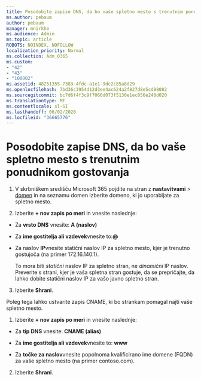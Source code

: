 ```yaml
---
title: Posodobite zapise DNS, da bo vaše spletno mesto s trenutnim ponudnikom gostovanja
ms.author: pebaum
author: pebaum
manager: mnirkhe
ms.audience: Admin
ms.topic: article
ROBOTS: NOINDEX, NOFOLLOW
localization_priority: Normal
ms.collection: Adm_O365
ms.custom:
- "42"
- "43"
- "100002"
ms.assetid: 48251355-7383-4fdc-a1e1-9dc2c85a8d29
ms.openlocfilehash: 7bd36c3954d12d3ee4ac624a2f827d8e5cd88082
ms.sourcegitcommit: bc7d6f4f3c9f7060d073f5130e1ec856e248d020
ms.translationtype: MT
ms.contentlocale: sl-SI
ms.lasthandoff: 06/02/2020
ms.locfileid: "36665776"
---
```

# <a name="update-dns-records-to-keep-your-website-with-your-current-hosting-provider"></a>Posodobite zapise DNS, da bo vaše spletno mesto s trenutnim ponudnikom gostovanja

1. V skrbniškem središču Microsoft 365 pojdite na stran z **nastavitvami**  >  [domen](https://portal.office.com/adminportal/home#/Domains) in na seznamu domen izberite domeno, ki jo uporabljate za spletno mesto.

2. Izberite **+ nov zapis po meri** in vnesite naslednje:

  - Za **vrsto DNS** vnesite: **A (naslov)**

  - Za **ime gostitelja ali vzdevek**vnesite to:**@**

  - Za naslov **IP**vnesite statični naslov IP za spletno mesto, kjer je trenutno gostujoča (na primer 172.16.140.1).

    To mora biti *statični* naslov IP za spletno stran, ne *dinamični* IP naslov. Preverite s strani, kjer je vaša spletna stran gostuje, da se prepričajte, da lahko dobite statični naslov IP za vašo javno spletno stran.

3. Izberite **Shrani**.

Poleg tega lahko ustvarite zapis CNAME, ki bo strankam pomagal najti vaše spletno mesto.
  
1. Izberite **+ nov zapis po meri** in vnesite naslednje:

  - Za **tip DNS** vnesite: **CNAME (alias)**

  - Za **ime gostitelja ali vzdevek**vnesite to: **www**

  - Za **točke za naslov**vnesite popolnoma kvalificirano ime domene (FQDN) za vaše spletno mesto (na primer contoso.com).

2. Izberite **Shrani**.
